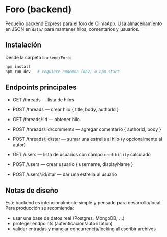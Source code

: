 Foro (backend)
================

Pequeño backend Express para el foro de ClimaApp. Usa almacenamiento en JSON en `data/` para mantener hilos, comentarios y usuarios.

Instalación
-----------

Desde la carpeta `backend/Foro`:

```bash
npm install
npm run dev   # requiere nodemon (dev) o npm start
```

Endpoints principales
--------------------

- GET /threads — lista de hilos
- POST /threads — crear hilo { title, body, authorId }
- GET /threads/:id — obtener hilo
- POST /threads/:id/comments — agregar comentario { authorId, body }
- POST /threads/:id/star — sumar una estrella al hilo (y opcionalmente al autor)

- GET /users — lista de usuarios con campo `credibility` calculado
- POST /users — crear usuario { username, displayName }
- POST /users/:id/star — dar una estrella al usuario

Notas de diseño
---------------

Este backend es intencionalmente simple y pensado para desarrollo/local. Para producción se recomienda:
- usar una base de datos real (Postgres, MongoDB, ...)
- proteger endpoints (autenticación/autorization)
- validar entradas y manejar concurrencia/locking al escribir archivos

